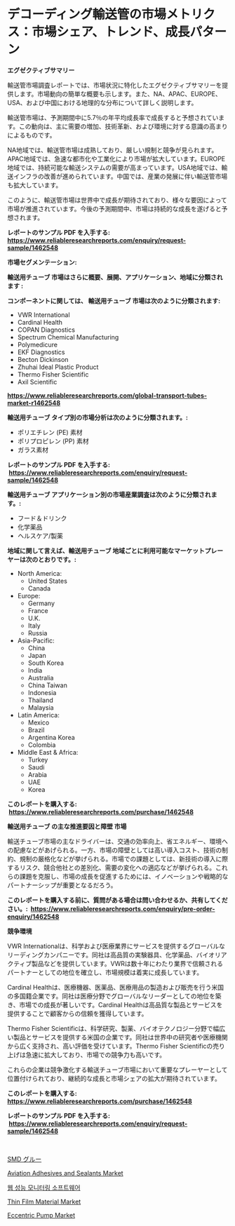 <p><h1>デコーディング輸送管の市場メトリクス：市場シェア、トレンド、成長パターン</h1></p><p><strong>エグゼクティブサマリー</strong></p>
<p><p>輸送管市場調査レポートでは、市場状況に特化したエグゼクティブサマリーを提供します。市場動向の簡単な概要も示します。また、NA、APAC、EUROPE、USA、および中国における地理的な分布について詳しく説明します。</p><p>輸送管市場は、予測期間中に5.7％の年平均成長率で成長すると予想されています。この動向は、主に需要の増加、技術革新、および環境に対する意識の高まりによるものです。</p><p>NA地域では、輸送管市場は成熟しており、厳しい規制と競争が見られます。APAC地域では、急速な都市化や工業化により市場が拡大しています。EUROPE地域では、持続可能な輸送システムの需要が高まっています。USA地域では、輸送インフラの改善が進められています。中国では、産業の発展に伴い輸送管市場も拡大しています。</p><p>このように、輸送管市場は世界中で成長が期待されており、様々な要因によって市場が推進されています。今後の予測期間中、市場は持続的な成長を遂げると予想されます。</p></p>
<p><strong>レポートのサンプル PDF を入手する: <a href="https://www.reliableresearchreports.com/enquiry/request-sample/1462548">https://www.reliableresearchreports.com/enquiry/request-sample/1462548</a></strong></p>
<p><strong>市場セグメンテーション:</strong></p>
<p><strong> 輸送用チューブ 市場はさらに概要、展開、アプリケーション、地域に分類されます :</strong></p>
<p><strong>コンポーネントに関しては、 輸送用チューブ 市場は次のように分類されます: &nbsp;</strong></p>
<p><ul><li>VWR International</li><li>Cardinal Health</li><li>COPAN Diagnostics</li><li>Spectrum Chemical Manufacturing</li><li>Polymedicure</li><li>EKF Diagnostics</li><li>Becton Dickinson</li><li>Zhuhai Ideal Plastic Product</li><li>Thermo Fisher Scientific</li><li>Axil Scientific</li></ul></p>
<p><strong><a href="https://www.reliableresearchreports.com/global-transport-tubes-market-r1462548">https://www.reliableresearchreports.com/global-transport-tubes-market-r1462548</a></strong></p>
<p><strong> 輸送用チューブ タイプ別の市場分析は次のように分類されます。:</strong></p>
<p><ul><li>ポリエチレン (PE) 素材</li><li>ポリプロピレン (PP) 素材</li><li>ガラス素材</li></ul></p>
<p><strong>レポートのサンプル PDF を入手する: &nbsp;<a href="https://www.reliableresearchreports.com/enquiry/request-sample/1462548">https://www.reliableresearchreports.com/enquiry/request-sample/1462548</a></strong></p>
<p><strong> 輸送用チューブ アプリケーション別の市場産業調査は次のように分類されます。:</strong></p>
<p><ul><li>フード＆ドリンク</li><li>化学薬品</li><li>ヘルスケア/製薬</li></ul></p>
<p><strong>地域に関して言えば、輸送用チューブ 地域ごとに利用可能なマーケットプレーヤーは次のとおりです。:</strong></p>
<p><ul>
    <li>
        North America:
        <ul>
            <li>United States</li>
            <li>Canada</li>
        </ul>
    </li>
    <li>
        Europe:
        <ul>
            <li>Germany</li>
            <li>France</li>
            <li>U.K.</li>
            <li>Italy</li>
            <li>Russia</li>
        </ul>
    </li>
    <li>
        Asia-Pacific:
        <ul>
            <li>China</li>
            <li>Japan</li>
            <li>South Korea</li>
            <li>India</li>
            <li>Australia</li>
            <li>China Taiwan</li>
            <li>Indonesia</li>
            <li>Thailand</li>
            <li>Malaysia</li>
        </ul>
    </li>
    <li>
        Latin America:
        <ul>
            <li>Mexico</li>
            <li>Brazil</li>
            <li>Argentina Korea</li>
            <li>Colombia</li>
        </ul>
    </li>
    <li>
        Middle East & Africa:
        <ul>
            <li>Turkey</li>
            <li>Saudi</li>
            <li>Arabia</li>
            <li>UAE</li>
            <li>Korea</li>
        </ul>
    </li>
    </ul></p>
<p><strong>このレポートを購入する: &nbsp;<a href="https://www.reliableresearchreports.com/purchase/1462548">https://www.reliableresearchreports.com/purchase/1462548</a></strong></p>
<p><strong>輸送用チューブ の主な推進要因と障壁 市場</strong></p>
<p><p>輸送チューブ市場の主なドライバーは、交通の効率向上、省エネルギー、環境への配慮などがあげられる。一方、市場の障壁としては高い導入コスト、技術の制約、規制の厳格化などが挙げられる。市場での課題としては、新技術の導入に際するリスク、競合他社との差別化、需要の変化への適応などが挙げられる。これらの課題を克服し、市場の成長を促進するためには、イノベーションや戦略的なパートナーシップが重要となるだろう。</p></p>
<p><strong>このレポートを購入する前に、質問がある場合は問い合わせるか、共有してください。:&nbsp; <a href="https://www.reliableresearchreports.com/enquiry/pre-order-enquiry/1462548">https://www.reliableresearchreports.com/enquiry/pre-order-enquiry/1462548</a></strong></p>
<p><strong>競争環境</strong></p>
<p><p>VWR Internationalは、科学および医療業界にサービスを提供するグローバルなリーディングカンパニーです。同社は高品質の実験器具、化学薬品、バイオリアクティブ製品などを提供しています。VWRは数十年にわたり業界で信頼されるパートナーとしての地位を確立し、市場規模は着実に成長しています。</p><p>Cardinal Healthは、医療機器、医薬品、医療用品の製造および販売を行う米国の多国籍企業です。同社は医療分野でグローバルなリーダーとしての地位を築き、市場での成長が著しいです。Cardinal Healthは高品質な製品とサービスを提供することで顧客からの信頼を獲得しています。</p><p>Thermo Fisher Scientificは、科学研究、製薬、バイオテクノロジー分野で幅広い製品とサービスを提供する米国の企業です。同社は世界中の研究者や医療機関から広く支持され、高い評価を受けています。Thermo Fisher Scientificの売り上げは急速に拡大しており、市場での競争力も高いです。</p><p>これらの企業は競争激化する輸送チューブ市場において重要なプレーヤーとして位置付けられており、継続的な成長と市場シェアの拡大が期待されています。</p></p>
<p><strong>このレポートを購入する: &nbsp; <a href="https://www.reliableresearchreports.com/purchase/1462548">https://www.reliableresearchreports.com/purchase/1462548</a></strong></p>
<p><strong>レポートのサンプル PDF を入手する: &nbsp;<a href="https://www.reliableresearchreports.com/enquiry/request-sample/1462548">https://www.reliableresearchreports.com/enquiry/request-sample/1462548</a></strong><strong></strong></p>
<p>&nbsp;</p>
<p><p><a href="https://github.com/ihabdkwlxs948/Market-Research-Report-List-1/blob/main/622198430090.md">SMD グルー</a></p><p><a href="https://issuu.com/reportprime-2/docs/aviation-adhesives-and-sealants-market-size-2030.p">Aviation Adhesives and Sealants Market</a></p><p><a href="https://medium.com/@douglasvasquez626/%EC%9B%B9-%EC%84%B1%EB%8A%A5-%EB%AA%A8%EB%8B%88%ED%84%B0%EB%A7%81-%EC%86%8C%ED%94%84%ED%8A%B8%EC%9B%A8%EC%96%B4-%EC%8B%9C%EC%9E%A5-%EA%B2%BD%EC%9F%81-%EB%B6%84%EC%84%9D-%EC%8B%9C%EC%9E%A5-%EB%8F%99%ED%96%A5-%EB%B0%8F-2031%EB%85%84%EA%B9%8C%EC%A7%80%EC%9D%98-%EC%98%88%EC%B8%A1-3ef2a4483316">웹 성능 모니터링 소프트웨어</a></p><p><a href="https://issuu.com/reportprime-2/docs/thin-film-material-market-size-2030.pptx">Thin Film Material Market</a></p><p><a href="https://github.com/julyju69/Market-Research-Report-List-2/blob/main/eccentric-pump-market.md">Eccentric Pump Market</a></p></p>